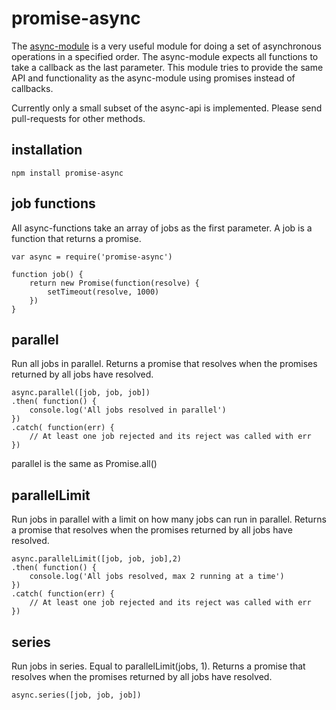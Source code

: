 # promise-async

The [async-module](https://github.com/caolan/async) is a very useful module for
doing a set of asynchronous operations in a specified order. The async-module
expects all functions to take a callback as the last parameter. This module
tries to provide the same API and functionality as the async-module using
promises instead of callbacks.

Currently only a small subset of the async-api is implemented. Please send
pull-requests for other methods.

## installation

    npm install promise-async

## job functions

All async-functions take an array of jobs as the first parameter. A job is a
function that returns a promise.

    var async = require('promise-async')

    function job() {
        return new Promise(function(resolve) {
            setTimeout(resolve, 1000)
        })
    }

## parallel

Run all jobs in parallel. Returns a promise that resolves when the promises
returned by all jobs have resolved.

    async.parallel([job, job, job])
    .then( function() {
        console.log('All jobs resolved in parallel')
    })
    .catch( function(err) {
        // At least one job rejected and its reject was called with err
    })

parallel is the same as Promise.all()

## parallelLimit

Run jobs in parallel with a limit on how many jobs can run in parallel. Returns
a promise that resolves when the promises returned by all jobs have resolved.

    async.parallelLimit([job, job, job],2)
    .then( function() {
        console.log('All jobs resolved, max 2 running at a time')
    })
    .catch( function(err) {
        // At least one job rejected and its reject was called with err
    })

## series

Run jobs in series. Equal to parallelLimit(jobs, 1). Returns a promise that
resolves when the promises returned by all jobs have resolved.

    async.series([job, job, job])
